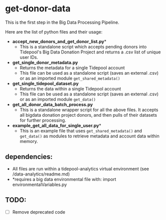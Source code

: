 # get-donor-data

This is the first step in the Big Data Processing Pipeline.

Here are the list of python files and their usage:

- **accept_new_donors_and_get_donor_list.py*** 
  - This is a standalone script which accepts pending donors into Tidepool's Big Data Donation Project and returns a .csv list of unique user IDs.
- **get_single_donor_metadata.py**
  - Returns the metadata for a single Tidepool account
  - This file can be used as a standalone script (saves an external .csv) or as an imported module `get_shared_metadata()`
- **get_single_tidepool_dataset.py**
  - Returns the data within a single Tidepool account
  - This file can be used as a standalone script (saves an external .csv) or as an imported module `get_data()`
- **get_all_donor_data_batch_process.py**
  - This is a standalone wrapper script for all the above files. It accepts all bigdata donation project donors, and then pulls of their datasets for further processing.
- **example_get_all_data_for_single_user.py***
  - This is an example file that uses `get_shared_metadata()` and `get_data()` as modules to retrieve metadata and account data within memory.

## dependencies:
* All files are run within a tidepool-analytics virtual environment (see /data-analytics/readme.md)
* *requires a big data environmental file with: import environmentalVariables.py

## TODO:
- [ ] Remove deprecated code
